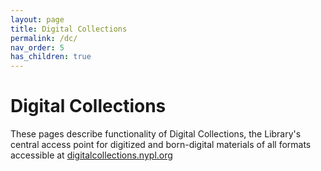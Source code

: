 ```yaml
---
layout: page
title: Digital Collections
permalink: /dc/
nav_order: 5
has_children: true
---
```


# Digital Collections

These pages describe functionality of Digital Collections, the Library's central access point for digitized and born-digital materials of all formats accessible at <a href="https://digitalcollections.nypl.org">digitalcollections.nypl.org</a>

